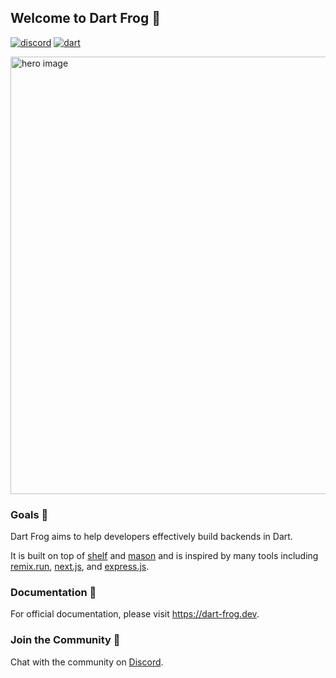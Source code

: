 ## Welcome to Dart Frog 👋

[![discord][discord_badge]][discord_link]
[![dart][dart_badge]][dart_link]

<img src="https://dart-frog.dev/hero.png" alt="hero image" width=700 />

### Goals 🎯

Dart Frog aims to help developers effectively build backends in Dart.

It is built on top of [shelf](https://pub.dev/packages/shelf) and [mason](https://pub.dev/packages/mason) and is inspired by many tools including [remix.run](https://remix.run), [next.js](https://nextjs.org), and [express.js](https://expressjs.com).

### Documentation 📝

For official documentation, please visit https://dart-frog.dev.

### Join the Community 💬

Chat with the community on [Discord][discord_link].

[dart_badge]: https://img.shields.io/badge/Dart-%230175C2.svg?style=for-the-badge&logo=dart&logoColor=5BB4F0&color=1E2833
[dart_link]: https://dart.dev
[discord_badge]: https://img.shields.io/discord/1394707782271238184?style=for-the-badge&logo=discord&color=1C2A2E&logoColor=1DF9D2
[discord_link]: https://discord.gg/dart-frog
